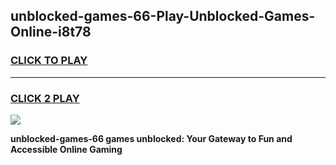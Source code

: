 
## unblocked-games-66-Play-Unblocked-Games-Online-i8t78
<h3>
<a href="https://premium76.site?title=unblocked-games-66&ref=24A">CLICK TO PLAY</a></h3>
<hr>

<h3>
<a href="https://premium76.site?title=unblocked-games-66&ref=24A">CLICK 2 PLAY</a>
  
</h3>

<a href="https://premium76.site?title=unblocked-games-66&ref=24A"><img src="https://clearcache.store/games.png"></a>


**unblocked-games-66 games unblocked: Your Gateway to Fun and Accessible Online Gaming**
